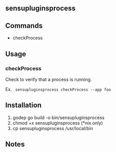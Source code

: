 ## sensupluginsprocess

## Commands
 * checkProcess

## Usage

### checkProcess
Check to verify that a process is running.

Ex. ` sensupluginsprocess checkProcess --app foo`

## Installation

1. godep go build -o bin/sensupluginsprocess
1. chmod +x sensupluginsprocess (*nix only)
1. cp sensupluginsprocess /usr/local/bin

## Notes
